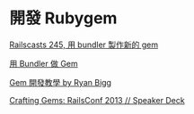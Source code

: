 # 開發 Rubygem

[Railscasts 245, 用 bundler 製作新的 gem](http://railscasts.com/episodes/245-new-gem-with-bundler)

[用 Bundler 做 Gem](http://bundler.io/)

[Gem 開發教學 by Ryan Bigg](https://github.com/radar/guides/blob/master/gem-development.md)

[Crafting Gems: RailsConf 2013 // Speaker Deck](https://speakerdeck.com/pat/crafting-gems-railsconf-2013)